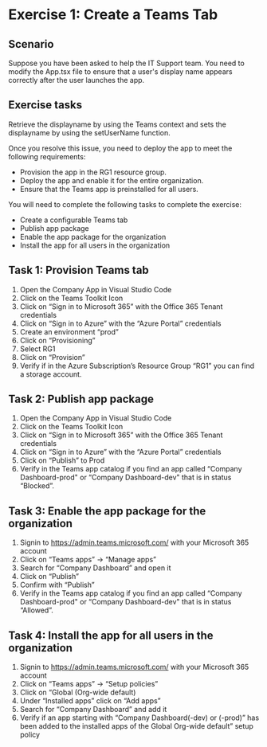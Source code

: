 # Exercise 1: Create a Teams Tab

## Scenario

Suppose you have been asked to help the IT Support team. You need to modify the App.tsx file to ensure that a user's display name appears correctly after the user launches the app. 

## Exercise tasks

Retrieve the displayname by using the Teams context and sets the displayname by using the setUserName function.
 
Once you resolve this issue, you need to deploy the app to meet the following requirements:
 
- Provision the app in the RG1 resource group.
- Deploy the app and enable it for the entire organization.
- Ensure that the Teams app is preinstalled for all users.

You will need to complete the following tasks to complete the exercise:

- Create a configurable Teams tab
- Publish app package
- Enable the app package for the organization
- Install the app for all users in the organization


## Task 1: Provision Teams tab

1. Open the Company App in Visual Studio Code
2. Click on the Teams Toolkit Icon
3. Click on “Sign in to Microsoft 365” with the Office 365 Tenant credentials
4. Click on “Sign in to Azure” with the “Azure Portal” credentials
5. Create an environment “prod”
6. Click on “Provisioning”
7. Select RG1
8. Click on “Provision”
9. Verify if in the Azure Subscription’s Resource Group “RG1” you can find a storage account.

## Task 2: Publish app package

1. Open the Company App in Visual Studio Code
2. Click on the Teams Toolkit Icon
3. Click on “Sign in to Microsoft 365” with the Office 365 Tenant credentials
4. Click on “Sign in to Azure” with the “Azure Portal” credentials
5. Click on “Publish” to Prod
6. Verify in the Teams app catalog if you find an app called “Company Dashboard-prod" or “Company Dashboard-dev" that is in status “Blocked”.

## Task 3: Enable the app package for the organization

1. Signin to https://admin.teams.microsoft.com/ with your Microsoft 365 account
2. Click on “Teams apps” -> “Manage apps”
3. Search for “Company Dashboard” and open it
4. Click on “Publish”
5. Confirm with “Publish”
6. Verify in the Teams app catalog if you find an app called “Company Dashboard-prod" or “Company Dashboard-dev" that is in status “Allowed”.

## Task 4: Install the app for all users in the organization

1. Signin to https://admin.teams.microsoft.com/ with your Microsoft 365 account
2. Click on “Teams apps” -> “Setup policies”
3. Click on “Global (Org-wide default)
4. Under “Installed apps” click on “Add apps”
5. Search for “Company Dashboard” and add it
6. Verify if an app starting with “Company Dashboard(-dev) or (-prod)” has been added to the installed apps of the Global Org-wide default” setup policy
